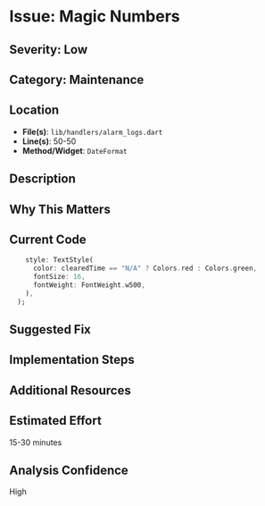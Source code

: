 # Issue: Magic Numbers

## Severity: Low

## Category: Maintenance

## Location
- **File(s)**: `lib/handlers/alarm_logs.dart`
- **Line(s)**: 50-50
- **Method/Widget**: `DateFormat`

## Description


## Why This Matters


## Current Code
```dart
    style: TextStyle(
      color: clearedTime == "N/A" ? Colors.red : Colors.green,
      fontSize: 16,
      fontWeight: FontWeight.w500,
    ),
  );
```

## Suggested Fix


## Implementation Steps


## Additional Resources


## Estimated Effort
15-30 minutes

## Analysis Confidence
High

